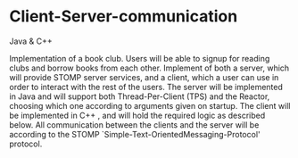 # Client-Server-communication
Java & C++

Implementation of a book club. Users will be able to signup for reading clubs and borrow books from each other.
Implement of both a server, which will provide STOMP server services, and a client, which a user can use in order to interact with the rest of the users. 
The server will be implemented in Java and will support both Thread-Per-Client (TPS) and the Reactor, choosing which one according to arguments given on startup. 
The client will be implemented in C++ , and will hold the required logic as described below.
All communication between the clients and the server will be according to the STOMP `Simple-Text-OrientedMessaging-Protocol' protocol.
